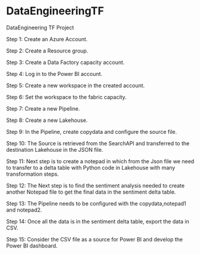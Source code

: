# DataEngineeringTF
DataEngineering TF Project

Step 1: Create an Azure Account.

Step 2: Create a Resource group.

Step 3: Create a Data Factory capacity account.

Step 4: Log in to the Power BI account.

Step 5: Create a new workspace in the created account.

Step 6: Set the workspace to the fabric capacity.

Step 7: Create a new Pipeline.

Step 8: Create a new Lakehouse.

Step 9: In the Pipeline, create copydata and configure the source file.

Step 10: The Source is retrieved from the SearchAPI and transferred to the destination Lakehouse in the JSON file.

Step 11: Next step is to create a notepad in which from the Json file we need to transfer to a delta table with Python code in Lakehouse with many transformation steps.

Step 12: The Next step is to find the sentiment analysis needed to create another Notepad file to get the final data in the sentiment delta table.

Step 13: The Pipeline needs to be configured with the copydata,notepad1 and notepad2.

Step 14: Once all the data is in the sentiment delta table, export the data in CSV.

Step 15: Consider the CSV file as a source for Power BI and develop the Power BI dashboard.
